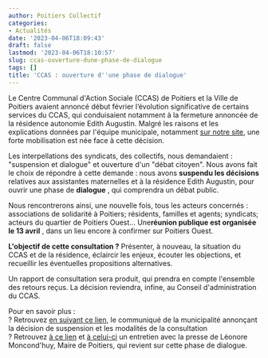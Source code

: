 ```yaml
---
author: Poitiers Collectif
categories:
- Actualités
date: '2023-04-06T18:09:43'
draft: false
lastmod: '2023-04-06T18:10:57'
slug: ccas-ouverture-dune-phase-de-dialogue
tags: []
title: 'CCAS : ouverture d''une phase de dialogue'
---
```


Le Centre Communal d'Action Sociale (CCAS) de Poitiers et la Ville de Poitiers avaient annoncé début février l’évolution significative de certains services du CCAS, qui conduisaient notamment à la fermeture annoncée de la résidence autonomie Edith Augustin. Malgré les raisons et les explications données par l'équipe municipale, notamment [sur notre site](https://poitierscollectif.fr/blog/2023/02/07/evolution-des-services-du-ccas-de-poitiers-un-choix-qui-interpelle-un-choix-quon-vous-explique-2/), une forte mobilisation est née face à cette décision.  
  
Les interpellations des syndicats, des collectifs, nous demandaient : "suspension et dialogue" et ouverture d'un "débat citoyen". Nous avons fait le choix de répondre à cette demande : nous avons **suspendu les décisions** relatives aux assistantes maternelles et à la résidence Edith Augustin, pour ouvrir une phase de **dialogue** , qui comprendra un débat public.  
  
Nous rencontrerons ainsi, une nouvelle fois, tous les acteurs concernés : associations de solidarité à Poitiers; résidents, familles et agents; syndicats; acteurs du quartier de Poitiers Ouest... Une**réunion publique est organisée le 13 avril** , dans un lieu encore à confirmer sur Poitiers Ouest.  
  
**L'objectif de cette consultation ?** Présenter, à nouveau, la situation du CCAS et de la résidence, éclaircir les enjeux, écouter les objections, et recueillir les éventuelles propositions alternatives.  
  
Un rapport de consultation sera produit, qui prendra en compte l'ensemble des retours reçus. La décision reviendra, infine, au Conseil d'administration du CCAS.  
  
Pour en savoir plus :  
? Retrouvez [en suivant ce lien](https://www.poitiers.fr/actualites/residence-autonomie-edith-augustin-prendre-le-temps-du-dialogue), le communiqué de la municipalité annonçant la décision de suspension et les modalités de la consultation  
? Retrouvez [à ce lien](https://www.centre-presse.fr/article-879354-leonore-moncond-huy-la-fermeture-n-est-pas-la-seule-option-pour-la-residence-edith-augustin.html) et [à celui-ci](https://www.lanouvellerepublique.fr/poitiers/edith-augustin-la-maire-de-poitiers-prete-a-examiner-des-alternatives) un entretien avec la presse de Léonore Moncond'huy, Maire de Poitiers, qui revient sur cette phase de dialogue.
